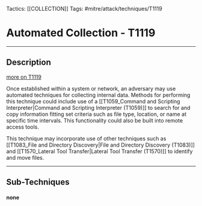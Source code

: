 Tactics: [[COLLECTION]]
Tags: #mitre/attack/techniques/T1119  

# Automated Collection - T1119
---
## Description
[more on T1119](https://attack.mitre.org/techniques/T1119)

Once established within a system or network, an adversary may use automated techniques for collecting internal data. Methods for performing this technique could include use of a [[T1059_Command and Scripting Interpreter|Command and Scripting Interpreter (T1059)]] to search for and copy information fitting set criteria such as file type, location, or name at specific time intervals. This functionality could also be built into remote access tools.

This technique may incorporate use of other techniques such as [[T1083_File and Directory Discovery|File and Directory Discovery (T1083)]] and [[T1570_Lateral Tool Transfer|Lateral Tool Transfer (T1570)]] to identify and move files.

---
## Sub-Techniques

#### none
